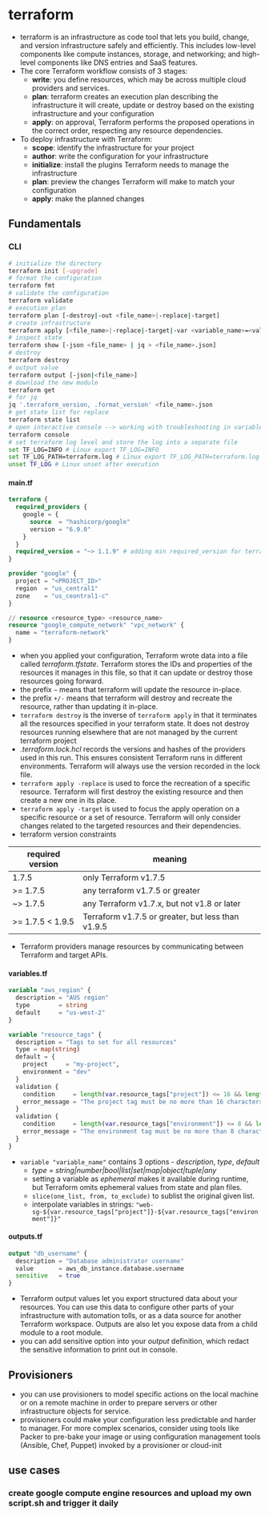 # terraform

- terraform is an infrastructure as code tool that lets you build, change, and version infrastructure safely and
  efficiently. This includes low-level components like compute instances, storage, and networking; and high-level
  components like DNS entries and SaaS features.
- The core Terraform workflow consists of 3 stages:
    - **write**: you define resources, which may be across multiple cloud providers and services.
    - **plan**: terraform creates an execution plan describing the infrastructure it will create, update or destroy
      based on the existing infrastructure and your configuration
    - **apply**: on approval, Terraform performs the proposed operations in the correct order, respecting any
      resource dependencies.
- To deploy infrastructure with Terraform:
    - **scope**: identify the infrastructure for your project
    - **author**: write the configuration for your infrastructure
    - **initialize**: install the plugins Terraform needs to manage the infrastructure
    - **plan**: preview the changes Terraform will make to match your configuration
    - **apply**: make the planned changes

## Fundamentals

### CLI

```bash 
# initialize the directory
terraform init [-upgrade]
# format the configuration
terraform fmt
# validate the configuration
terraform validate
# execution plan 
terraform plan [-destroy|-out <file_name>|-replace|-target]
# create infrastructure
terraform apply [<file_name>|-replace|-target|-var <variable_name>=<value>|-var-file <file_path>]
# inspect state
terraform show [-json <file_name> | jq > <file_name>.json]
# destroy
terraform destroy
# output value
terraform output [-json|<file_name>]
# download the new module
terraform get
# for jq
jq '.terraform_version, .format_version' <file_name>.json
# get state list for replace
terraform state list
# open interactive console --> working with troubleshooting in variable definitions
terraform console
# set terraform log level and store the log into a separate file
set TF_LOG=INFO # Linux export TF_LOG=INFO
set TF_LOG_PATH=terraform.log # Linux export TF_LOG_PATH=terraform.log
unset TF_LOG # Linux unset after execution
```

#### main.tf

````terraform
terraform {
  required_providers {
    google = {
      source  = "hashicorp/google"
      version = "6.9.0"
    }
  }
  required_version = "~> 1.1.9" # adding min required_version for terraform
}

provider "google" {
  project = "<PROJECT_ID>"
  region  = "us_central1"
  zone    = "us_ceontral1-c"
}

// resource <resource_type> <resource_name>
resource "google_compute_network" "vpc_network" {
  name = "terraform-network"
}
````

- when you applied your configuration, Terraform wrote data into a file called _terraform.tfstate_.
  Terraform stores the IDs and properties of the resources it manages in this file, so that it can
  update or destroy those resources going forward.
- the prefix `~` means that terraform will update the resource in-place.
- the prefix ``+/-`` means that terraform will destroy and recreate the resource, rather than updating it in-place.
- ``terraform destroy`` is the inverse of `terraform apply` in that it terminates all the resources specified in your
  terraform state. It does not destroy resources running elsewhere that are not managed by the current terraform project
- _.terraform.lock.hcl_ records the versions and hashes of the providers used in this run. This ensures consistent
  Terraform runs in different environments. Terraform will always use the version recorded in the lock file.
- `terraform apply -replace` is used to force the recreation of a specific resource. Terraform will first destroy the
  existing resource and then create a new one in its place.
- ``terraform apply -target`` is used to focus the apply operation on a specific resource or a set of resource.
  Terraform will only consider changes related to the targeted resources and their dependencies.
- terraform version constraints

| required version | meaning                                           |
|------------------|---------------------------------------------------|
| 1.7.5            | only Terraform v1.7.5                             | 
| >= 1.7.5         | any terraform v1.7.5 or greater                   | 
| ~> 1.7.5         | any Terraform v1.7.x, but not v1.8 or later       |
| >= 1.7.5 < 1.9.5 | Terraform v1.7.5 or greater, but less than v1.9.5 |

- Terraform providers manage resources by communicating between Terraform and target APIs.

#### variables.tf

````terraform
variable "aws_region" {
  description = "AUS region"
  type        = string
  default     = "us-west-2"
}

variable "resource_tags" {
  description = "Tags to set for all resources"
  type = map(string)
  default = {
    project     = "my-project",
    environment = "dev"
  }
  validation {
    condition     = length(var.resource_tags["project"]) <= 16 && length(regexall("[^a-zA-Z0-9-]", var.resource_tags["project"])) == 0
    error_message = "The project tag must be no more than 16 characters, and only contain letters, numbers, and hyphens."
  }
  validation {
    condition     = length(var.resource_tags["environment"]) <= 8 && length(regexall("[^a-zA-Z0-9-]", var.resource_tags["environment"])) == 0
    error_message = "The environment tag must be no more than 8 characters, and only contain letters, numbers, and hyphens."
  }
}
````

- ``variable "variable_name"`` contains 3 options - _description_, _type_, _default_
    - _type = string|number|bool|list|set|map|object|tuple|any_
    - setting a variable as _ephemeral_ makes it available during runtime, but Terraform omits ephemeral values from
      state and plan files.
    - ``slice(one_list, from, to_exclude)`` to sublist the original given list.
    - interpolate variables in strings: `"web-sg-${var.resource_tags["project"]}-${var.resource_tags["environment"]}"`

#### outputs.tf

````terraform
output "db_username" {
  description = "Database administrator username"
  value       = aws_db_instance.database.username
  sensitive   = true
}
```` 

- Terraform output values let you export structured data about your resources. You can use this data to configure
  other parts of your infrastructure with automation tolls, or as a data source for another Terraform workspace. Outputs
  are also let you expose data from a child module to a root module.
- you can add sensitive option into your _output_ definition, which redact the sensitive information to print out in
  console.

## Provisioners

- you can use provisioners to model specific actions on the local machine or on a remote machine in order to prepare
  servers or other infrastructure objects for service.
- provisioners could make your configuration less predictable and harder to manager. For more complex scenarios,
  consider
  using tools like Packer to pre-bake your image or using configuration management tools (Ansible, Chef, Puppet) invoked
  by a provisioner or cloud-init

## use cases

### create google compute engine resources and upload my own script.sh and trigger it daily